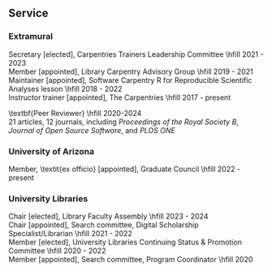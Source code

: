 ## Service

### Extramural

Secretary [elected], Carpentries Trainers Leadership Committee \hfill 2021 - 2023  
Member [appointed], Library Carpentry Advisory Group \hfill 2019 - 2021  
Maintainer [appointed], Software Carpentry R for Reproducible Scientific Analyses lesson \hfill 2018 - 2022  
Instructor trainer [appointed], The Carpentries \hfill 2017 - present  

\textbf{Peer Reviewer} \hfill 2020-2024  
21 articles, 12 journals, including _Proceedings of the Royal Society B_, _Journal of Open Source Software_, and _PLOS ONE_

### University of Arizona

Member, \textit{ex officio} [appointed], Graduate Council \hfill 2022 - present  

### University Libraries

Chair [elected], Library Faculty Assembly \hfill 2023 - 2024  
Chair [appointed], Search committee, Digital Scholarship Specialist/Librarian \hfill 2021 - 2022  
Member [elected], University Libraries Continuing Status & Promotion Committee \hfill 2020 - 2022  
Member [appointed], Search committee, Program Coordinator \hfill 2020  

